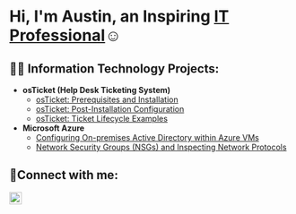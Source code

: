 <h1>Hi, I'm Austin, an Inspiring <a href="https://linkedin.com/in/austin-wendt-526832243">IT Professional</a>☺</h1>

<h2>👨‍💻 Information Technology Projects:</h2>

- <b>osTicket (Help Desk Ticketing System)</b>
  - [osTicket: Prerequisites and Installation](https://github.com/atwendt-IT/osticket-prereqs)
  - [osTicket: Post-Installation Configuration](https://github.com/atwendt-IT/post-install-config)
  - [osTicket: Ticket Lifecycle Examples](https://github.com/atwendt-IT/ticket-lifecycle)
- <b>Microsoft Azure</b>
  - [Configuring On-premises Active Directory within Azure VMs](https://github.com/atwendt-IT/configure-ad)
  - [Network Security Groups (NSGs) and Inspecting Network Protocols](https://github.com/atwendt-IT/azure-network-protocols)

<h2>🤳Connect with me:</h2>

[<img align="left" alt="LinkedIn | LinkedIn" width="22px" src="https://cdn.jsdelivr.net/npm/simple-icons@v3/icons/linkedin.svg" />][linkedin]

[linkedin]: https://linkedin.com/in/austin-wendt-526832243
